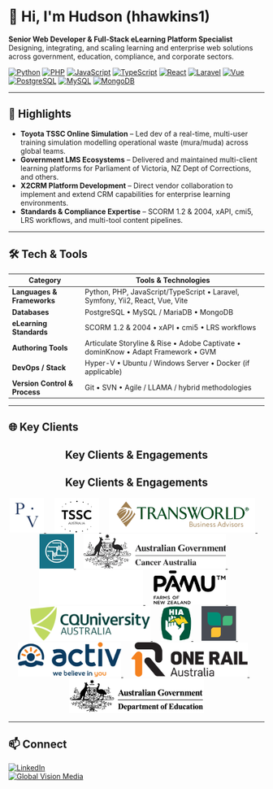# 👋 Hi, I'm Hudson (hhawkins1)

**Senior Web Developer & Full-Stack eLearning Platform Specialist**  
Designing, integrating, and scaling learning and enterprise web solutions across government, education, compliance, and corporate sectors.

[![Python](https://img.shields.io/badge/Python-3776AB?logo=python&logoColor=white)]() 
[![PHP](https://img.shields.io/badge/PHP-777BB4?logo=php&logoColor=white)]() 
[![JavaScript](https://img.shields.io/badge/JavaScript-F7DF1E?logo=javascript&logoColor=black)]() 
[![TypeScript](https://img.shields.io/badge/TypeScript-3178C6?logo=typescript&logoColor=white)]() 
[![React](https://img.shields.io/badge/React-20232A?logo=react&logoColor=61DAFB)]() 
[![Laravel](https://img.shields.io/badge/Laravel-FF2D20?logo=laravel&logoColor=white)]() 
[![Vue](https://img.shields.io/badge/Vue-4FC08D?logo=vue.js&logoColor=white)]() 
[![PostgreSQL](https://img.shields.io/badge/PostgreSQL-336791?logo=postgresql&logoColor=white)]() 
[![MySQL](https://img.shields.io/badge/MySQL-4479A1?logo=mysql&logoColor=white)]() 
[![MongoDB](https://img.shields.io/badge/MongoDB-47A248?logo=mongodb&logoColor=white)]() 

---

## 🚀 Highlights
- **Toyota TSSC Online Simulation** – Led dev of a real-time, multi-user training simulation modelling operational waste (mura/muda) across global teams.
- **Government LMS Ecosystems** – Delivered and maintained multi-client learning platforms for Parliament of Victoria, NZ Dept of Corrections, and others.
- **X2CRM Platform Development** – Direct vendor collaboration to implement and extend CRM capabilities for enterprise learning environments.
- **Standards & Compliance Expertise** – SCORM 1.2 & 2004, xAPI, cmi5, LRS workflows, and multi-tool content pipelines.

---

## 🛠 Tech & Tools

| Category               | Tools & Technologies                                                          |
|------------------------|--------------------------------------------------------------------------------|
| **Languages & Frameworks** | Python, PHP, JavaScript/TypeScript • Laravel, Symfony, Yii2, React, Vue, Vite |
| **Databases**          | PostgreSQL • MySQL / MariaDB • MongoDB                                         |
| **eLearning Standards**| SCORM 1.2 & 2004 • xAPI • cmi5 • LRS workflows                                |
| **Authoring Tools**    | Articulate Storyline & Rise • Adobe Captivate • dominKnow • Adapt Framework • GVM |
| **DevOps / Stack**     | Hyper-V • Ubuntu / Windows Server • Docker (if applicable)                     |
| **Version Control & Process** | Git • SVN • Agile / LLAMA / hybrid methodologies                          |

---

## 🌐 Key Clients
<h2 align="center">Key Clients & Engagements</h2>
<h2 align="center">Key Clients &amp; Engagements</h2>

<p align="center">
  <!-- Parliament of Victoria -->
  <a href="https://parliament.vic.gov.au" target="_blank" rel="noopener">
    <picture>
      <source media="(prefers-color-scheme: dark)" srcset="https://raw.githubusercontent.com/hhawkins1/.github/3cdac5d637874d16e7c013bf37be7556dbd72808/profile/assets/pov.jpg">
      <img src="https://raw.githubusercontent.com/hhawkins1/.github/3cdac5d637874d16e7c013bf37be7556dbd72808/profile/assets/pov.jpg" alt="Parliament of Victoria" height="68" loading="lazy">
    </picture>
  </a>
  &nbsp;&nbsp;&nbsp;

  <!-- Toyota TSSC -->
  <a href="https://tssc.com.au" target="_blank" rel="noopener">
    <picture>
      <source media="(prefers-color-scheme: dark)" srcset="https://raw.githubusercontent.com/hhawkins1/.github/3cdac5d637874d16e7c013bf37be7556dbd72808/profile/assets/tssc-logo-3-1.png">
      <img src="https://raw.githubusercontent.com/hhawkins1/.github/3cdac5d637874d16e7c013bf37be7556dbd72808/profile/assets/tssc-logo-3-1.png" alt="Toyota TSSC" height="68" loading="lazy">
    </picture>
  </a>
  &nbsp;&nbsp;&nbsp;

  <!-- Transworld Business Advisors -->
  <a href="https://tworld.com" target="_blank" rel="noopener">
    <picture>
      <source media="(prefers-color-scheme: dark)" srcset="https://raw.githubusercontent.com/hhawkins1/.github/3cdac5d637874d16e7c013bf37be7556dbd72808/profile/assets/TBALogo_origin.webp">
      <img src="https://raw.githubusercontent.com/hhawkins1/.github/3cdac5d637874d16e7c013bf37be7556dbd72808/profile/assets/TBALogo_origin.webp" alt="Transworld Business Advisors" height="68" loading="lazy">
    </picture>
  </a>
  &nbsp;&nbsp;&nbsp;

  <!-- NZ Department of Corrections -->
  <a href="https://www.corrections.govt.nz" target="_blank" rel="noopener">
    <picture>
      <source media="(prefers-color-scheme: dark)" srcset="https://raw.githubusercontent.com/hhawkins1/.github/3cdac5d637874d16e7c013bf37be7556dbd72808/profile/assets/nzdoc.jpg">
      <img src="https://raw.githubusercontent.com/hhawkins1/.github/3cdac5d637874d16e7c013bf37be7556dbd72808/profile/assets/nzdoc.jpg" alt="NZ Department of Corrections" height="68" loading="lazy">
    </picture>
  </a>
  &nbsp;&nbsp;&nbsp;

  <!-- Cancer Australia -->
  <a href="https://www.canceraustralia.gov.au" target="_blank" rel="noopener">
    <picture>
      <source media="(prefers-color-scheme: dark)" srcset="https://raw.githubusercontent.com/hhawkins1/.github/3cdac5d637874d16e7c013bf37be7556dbd72808/profile/assets/ca-logo.png">
      <img src="https://raw.githubusercontent.com/hhawkins1/.github/3cdac5d637874d16e7c013bf37be7556dbd72808/profile/assets/ca-logo.png" alt="Cancer Australia" height="68" loading="lazy">
    </picture>
  </a>
  &nbsp;&nbsp;&nbsp;

  <!-- Essential Energy -->
  <a href="https://www.essentialenergy.com.au" target="_blank" rel="noopener">
    <picture>
      <source media="(prefers-color-scheme: dark)" srcset="https://raw.githubusercontent.com/hhawkins1/.github/3cdac5d637874d16e7c013bf37be7556dbd72808/profile/assets/ee.svg">
      <img src="https://raw.githubusercontent.com/hhawkins1/.github/3cdac5d637874d16e7c013bf37be7556dbd72808/profile/assets/ee.svg" alt="Essential Energy" height="68" loading="lazy">
    </picture>
  </a>
  &nbsp;&nbsp;&nbsp;

  <!-- Pāmu (Landcorp) -->
  <a href="https://www.pamunewzealand.com" target="_blank" rel="noopener">
    <picture>
      <source media="(prefers-color-scheme: dark)" srcset="https://raw.githubusercontent.com/hhawkins1/.github/3cdac5d637874d16e7c013bf37be7556dbd72808/profile/assets/pamu.svg">
      <img src="https://raw.githubusercontent.com/hhawkins1/.github/3cdac5d637874d16e7c013bf37be7556dbd72808/profile/assets/pamu.svg" alt="Pāmu (Landcorp) New Zealand" height="68" loading="lazy">
    </picture>
  </a>
  &nbsp;&nbsp;&nbsp;

  <!-- CQU -->
  <a href="https://www.cqu.edu.au" target="_blank" rel="noopener">
    <picture>
      <source media="(prefers-color-scheme: dark)" srcset="https://raw.githubusercontent.com/hhawkins1/.github/3cdac5d637874d16e7c013bf37be7556dbd72808/profile/assets/cqu-web-logo.svg">
      <img src="https://raw.githubusercontent.com/hhawkins1/.github/3cdac5d637874d16e7c013bf37be7556dbd72808/profile/assets/cqu-web-logo.svg" alt="Central Queensland University (CQU)" height="68" loading="lazy">
    </picture>
  </a>
  &nbsp;&nbsp;&nbsp;

  <!-- HIA -->
  <a href="https://hia.com.au" target="_blank" rel="noopener">
    <picture>
      <source media="(prefers-color-scheme: dark)" srcset="https://raw.githubusercontent.com/hhawkins1/.github/3cdac5d637874d16e7c013bf37be7556dbd72808/profile/assets/hia-logo.svg">
      <img src="https://raw.githubusercontent.com/hhawkins1/.github/3cdac5d637874d16e7c013bf37be7556dbd72808/profile/assets/hia-logo.svg" alt="Housing Industry Association (HIA)" height="68" loading="lazy">
    </picture>
  </a>
  &nbsp;&nbsp;&nbsp;

  <!-- MDA National -->
  <a href="https://www.mdanational.com.au" target="_blank" rel="noopener">
    <picture>
      <source media="(prefers-color-scheme: dark)" srcset="https://raw.githubusercontent.com/hhawkins1/.github/3cdac5d637874d16e7c013bf37be7556dbd72808/profile/assets/mda.png">
      <img src="https://raw.githubusercontent.com/hhawkins1/.github/3cdac5d637874d16e7c013bf37be7556dbd72808/profile/assets/mda.png" alt="MDA National" height="68" loading="lazy">
    </picture>
  </a>
  &nbsp;&nbsp;&nbsp;

  <!-- Activ -->
  <a href="https://www.activ.asn.au" target="_blank" rel="noopener">
    <picture>
      <source media="(prefers-color-scheme: dark)" srcset="https://raw.githubusercontent.com/hhawkins1/.github/3cdac5d637874d16e7c013bf37be7556dbd72808/profile/assets/Activ.jpg">
      <img src="https://raw.githubusercontent.com/hhawkins1/.github/3cdac5d637874d16e7c013bf37be7556dbd72808/profile/assets/Activ.jpg" alt="Activ" height="68" loading="lazy">
    </picture>
  </a>
  &nbsp;&nbsp;&nbsp;

  <!-- One Rail -->
  <a href="https://1rail.com.au" target="_blank" rel="noopener">
    <picture>
      <source media="(prefers-color-scheme: dark)" srcset="https://raw.githubusercontent.com/hhawkins1/.github/3cdac5d637874d16e7c013bf37be7556dbd72808/profile/assets/one-rail-australia.svg">
      <img src="https://raw.githubusercontent.com/hhawkins1/.github/3cdac5d637874d16e7c013bf37be7556dbd72808/profile/assets/one-rail-australia.svg" alt="One Rail Australia" height="68" loading="lazy">
    </picture>
  </a>
  &nbsp;&nbsp;&nbsp;

  <!-- Dept of Education (Vic) -->
  <a href="https://www.education.vic.gov.au" target="_blank" rel="noopener">
    <picture>
      <source media="(prefers-color-scheme: dark)" srcset="https://raw.githubusercontent.com/hhawkins1/.github/3cdac5d637874d16e7c013bf37be7556dbd72808/profile/assets/doe.png">
      <img src="https://raw.githubusercontent.com/hhawkins1/.github/3cdac5d637874d16e7c013bf37be7556dbd72808/profile/assets/doe.png" alt="Department of Education (Vic)" height="68" loading="lazy">
    </picture>
  </a>
</p>


---

## 📫 Connect
[![LinkedIn](https://img.shields.io/badge/LinkedIn-0A66C2?logo=linkedin&logoColor=white)](https://www.linkedin.com/in/hudson-hawkins-7a613a18b/)  
[![Global Vision Media](https://img.shields.io/badge/Company-Global%20Vision%20Media-blue)](https://www.globalvision.com.au)
